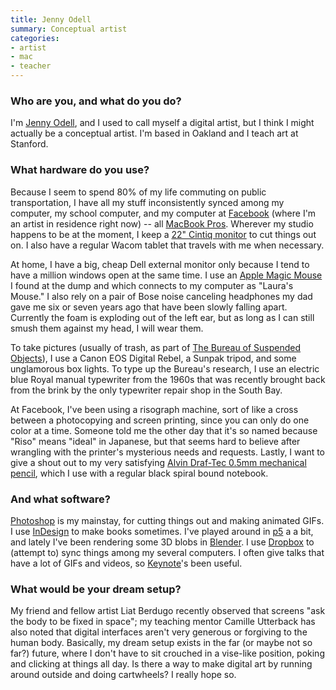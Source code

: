 ```yaml
---
title: Jenny Odell
summary: Conceptual artist
categories:
- artist
- mac
- teacher
---
```


### Who are you, and what do you do?

I'm [Jenny Odell](http://www.jennyodell.com/ "Jenny's website."), and I used to call myself a digital artist, but I think I might actually be a conceptual artist. I'm based in Oakland and I teach art at Stanford.

### What hardware do you use?

Because I seem to spend 80% of my life commuting on public transportation, I have all my stuff inconsistently synced among my computer, my school computer, and my computer at [Facebook][] (where I'm an artist in residence right now) -- all [MacBook Pros][macbook-pro]. Wherever my studio happens to be at the moment, I keep a [22" Cintiq monitor][cintiq] to cut things out on. I also have a regular Wacom tablet that travels with me when necessary.

At home, I have a big, cheap Dell external monitor only because I tend to have a million windows open at the same time. I use an [Apple Magic Mouse][magic-mouse] I found at the dump and which connects to my computer as "Laura's Mouse." I also rely on a pair of Bose noise canceling headphones my dad gave me six or seven years ago that have been slowly falling apart. Currently the foam is exploding out of the left ear, but as long as I can still smush them against my head, I will wear them.

To take pictures (usually of trash, as part of [The Bureau of Suspended Objects](http://www.jennyodell.com/bso.html "Jenny's archive of things passing through SF's dump.")), I use a Canon EOS Digital Rebel, a Sunpak tripod, and some unglamorous box lights. To type up the Bureau's research, I use an electric blue Royal manual typewriter from the 1960s that was recently brought back from the brink by the only typewriter repair shop in the South Bay.

At Facebook, I've been using a risograph machine, sort of like a cross between a photocopying and screen printing, since you can only do one color at a time. Someone told me the other day that it's so named because "Riso" means "ideal" in Japanese, but that seems hard to believe after wrangling with the printer's mysterious needs and requests. 
Lastly, I want to give a shout out to my very satisfying [Alvin Draf-Tec 0.5mm mechanical pencil][draf-tec-retrac], which I use with a regular black spiral bound notebook.

### And what software?

[Photoshop][] is my mainstay, for cutting things out and making animated GIFs. I use [InDesign][] to make books sometimes. I've played around in [p5][p5js] a a bit, and lately I've been rendering some 3D blobs in [Blender][]. I use [Dropbox][] to (attempt to) sync things among my several computers. I often give talks that have a lot of GIFs and videos, so [Keynote][]'s been useful.

### What would be your dream setup?

My friend and fellow artist Liat Berdugo recently observed that screens "ask the body to be fixed in space"; my teaching mentor Camille Utterback has also noted that digital interfaces aren't very generous or forgiving to the human body. Basically, my dream setup exists in the far (or maybe not so far?) future, where I don't have to sit crouched in a vise-like position, poking and clicking at things all day. Is there a way to make digital art by running around outside and doing cartwheels? I really hope so.

[macbook-pro]: https://www.apple.com/macbook-pro/ "A laptop."
[magic-mouse]: https://www.apple.com/magicmouse/ "A multi-touch mouse."
[cintiq]: https://www.wacom.com/en/us/cintiq "A computer screen you can draw on."
[draf-tec-retrac]: https://www.amazon.com/Alvin-Draf-Tec-Retrac-Mechanical-Pencil/dp/B00PWUAXAA "A mechanical pencil."
[indesign]: https://www.adobe.com/products/indesign.html "A desktop/web publishing application."
[facebook]: https://www.facebook.com/ "A social networking site."
[dropbox]: https://www.dropbox.com/ "Online syncing and storage."
[blender]: https://www.blender.org/ "A free, open-source 3D renderer."
[keynote]: https://www.apple.com/keynote/ "Presentation software for the Mac."
[photoshop]: https://www.adobe.com/products/photoshop.html "A bitmap image editor."
[p5js]: https://p5js.org/ "A Javascript library based on Processing."
